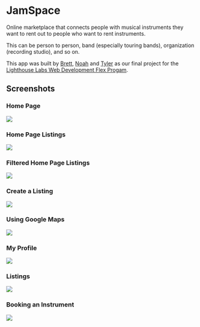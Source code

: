 # JamSpace

Online marketplace that connects people with musical instruments they want to rent out to people who want to rent instruments.

This can be person to person, band (especially touring bands), organization (recording studio), and so on.

This app was built by [Brett](https://github.com/bbjarvis), [Noah](https://github.com/NoahThomlison) and [Tyler](https://github.com/TylerJEShelton) as our final project for the [Lighthouse Labs Web Development Flex Progam](https://www.lighthouselabs.ca/en/web-development-flex-program).

## Screenshots

### Home Page
![](https://github.com/NoahThomlison/JamSpace/blob/master/screenshots/Home_Page.gif)

### Home Page Listings
![](Home_Listings.gif)

### Filtered Home Page Listings
![](https://github.com/NoahThomlison/JamSpace/blob/master/screenshots/Home_Listings.gif)

### Create a Listing
![](https://github.com/NoahThomlison/JamSpace/blob/master/screenshots/Listings.gif)

### Using Google Maps
![](https://github.com/NoahThomlison/JamSpace/blob/master/screenshots/Map_Listing.gif)

### My Profile
![](https://github.com/NoahThomlison/JamSpace/blob/master/screenshots/My_Profile_page.gif)

### Listings
![](https://github.com/NoahThomlison/JamSpace/blob/master/screenshots/Listings.gif)

### Booking an Instrument
![](https://github.com/NoahThomlison/JamSpace/blob/master/screenshots/Booking.gif)

